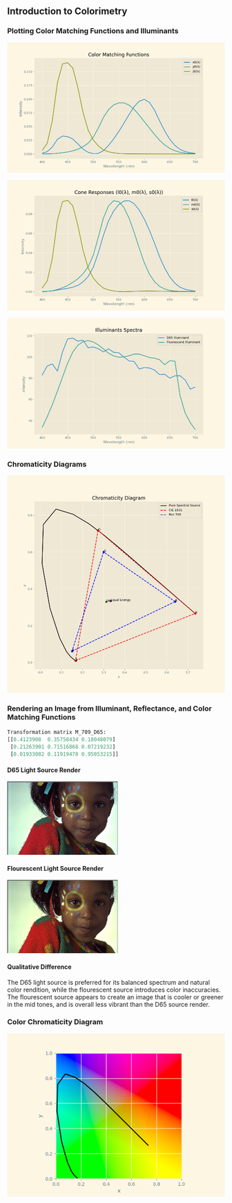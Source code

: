 ## Introduction to Colorimetry

### Plotting Color Matching Functions and Illuminants

![alt text](../images/color_matching_vs_wavelength.png)

![alt text](../images/cone_vs_wavelength.png)

![alt text](../images/illum_vs_wavelength.png)

### Chromaticity Diagrams

![alt text](../images/chromaticities.png)

### Rendering an Image from Illuminant, Reflectance, and Color Matching Functions

```py
Transformation matrix M_709_D65:
[[0.4123908  0.35758434 0.18048079]
 [0.21263901 0.71516868 0.07219232]
 [0.01933082 0.11919478 0.95053215]]
 ```

#### D65 Light Source Render

![alt text](../images/illum1_image.png)

#### Flourescent Light Source Render

![alt text](../images/illum2_image.png)

#### Qualitative Difference

The D65 light source is preferred for its balanced spectrum and natural color rendition, while the flourescent source introduces color inaccuracies. The flourescent source appears to create an image that is cooler or greener in the mid tones, and is overall less vibrant than the D65 source render.

### Color Chromaticity Diagram

![alt text](../images/monitor_chromaticity.png)

